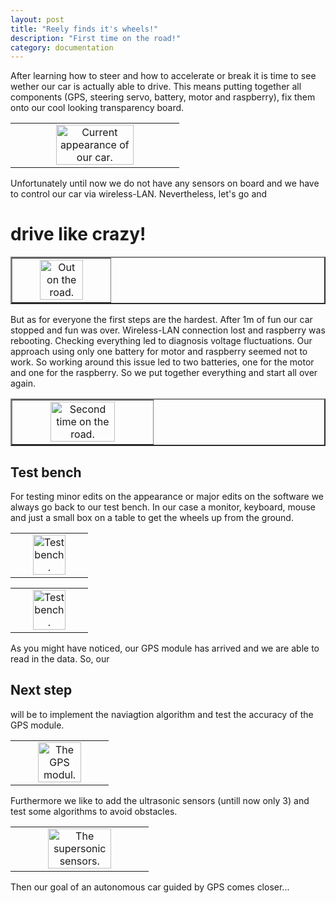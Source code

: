 ```yaml
---
layout: post
title: "Reely finds it's wheels!"
description: "First time on the road!"
category: documentation
---
```


After learning how to steer and how to accelerate or break it is time to see wether our car is actually able to drive. This means putting together all components (GPS, steering servo, battery, motor and raspberry), fix them onto our cool looking transparency board. 

<table border="0"><td align="center">
<img src="{{ site.baseurl }}/images/documentation/appearance.jpg" alt="Current appearance of our car." align="middle" width="70%">
</td></table>

Unfortunately until now we do not have any sensors on board and we have to control our car via wireless-LAN. Nevertheless, let's go and 

# drive like crazy!

<table border="2"><td align="center">
<img src="{{ site.baseurl }}/images/documentation/road.jpg" alt="Out on the road." width="70%">
</td></table>

But as for everyone the first steps are the hardest. After 1m of fun our car stopped and fun was over. Wireless-LAN connection lost and raspberry was rebooting. Checking everything led to diagnosis voltage fluctuations. Our approach using only one battery for motor and raspberry seemed not to work. So working around this issue led to two batteries, one for the motor and one for the raspberry. So we put together everything and start all over again.

<table border="2"><td align="center">
<img src="{{ site.baseurl }}/images/documentation/road2.jpg" alt="Second time on the road." width="70%">
</td></table>

## Test bench

For testing minor edits on the appearance or major edits on the software we always go back to our test bench. In our case a monitor, keyboard, mouse and just a small box on a table to get the wheels up from the ground.

<table border="0"><td align="center">
<img src="{{ site.baseurl }}/images/documentation/test_bench.jpg" alt="Test bench." align="middle" width="70%">
</td></table>

<table border="0"><td align="center">
<img src="{{ site.baseurl }}/images/documentation/test-bench_2.jpg" alt="Test bench." align="middle" width="70%">
</td></table>

As you might have noticed, our GPS module has arrived and we are able to read in the data. So, our

## Next step

will be to implement the naviagtion algorithm and test the accuracy of the GPS module.

<table border="0"><td align="center">
<img src="{{ site.baseurl }}/images/documentation/GPS.jpg" alt="The GPS modul." align="middle" width="70%">
</td></table>

Furthermore we like to add the ultrasonic sensors (untill now only 3) and test some algorithms to avoid obstacles. 

<table border="0"><td align="center">
<img src="{{ site.baseurl }}/images/documentation/sensors.jpg" alt="The supersonic sensors." align="middle" width="70%">
</td></table>

Then our goal of an autonomous car guided by GPS comes closer... 


